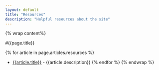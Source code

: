 ```yaml
---
layout: default
title: "Resources"
description: "Helpful resources about the site"
---
```

{% wrap content%}

#{{page.title}}

{% for article in page.articles.resources %}
* [{{article.title}}]({{site.baseurl}}{{article.url}}) - {{article.description}}
{% endfor %}
{% endwrap %}
